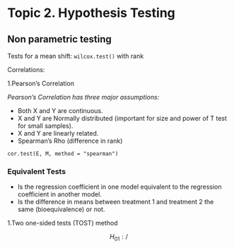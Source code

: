 # Topic 2. Hypothesis Testing

## Non parametric testing

Tests for a mean shift: `wilcox.test()` with rank

Correlations:

1.Pearson’s Correlation

_Pearson’s Correlation has three major assumptions:_

* Both X and Y are continuous. 
* X and Y are Normally distributed \(important for size and power of T test for small samples\). 
* X and Y are linearly related.
* Spearman’s Rho \(difference in rank\)

`cor.test(E, M, method = "spearman")`

### Equivalent Tests

* Is the regression coefficient in one model equivalent to the regression coefficient in another model.
* Is the difference in means between treatment 1 and treatment 2 the same \(bioequivalence\) or not.

1.Two one-sided tests \(TOST\) method

$$
H_{01} : /
$$

